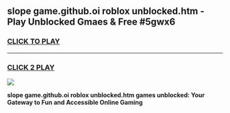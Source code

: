 
## slope game.github.oi roblox unblocked.htm - Play Unblocked Gmaes & Free #5gwx6
<h3>
<a href="https://news.freeplayer.one?title=slope_game.github.oi_roblox_unblocked.htm&ref=03M">CLICK TO PLAY</a></h3>
<hr>

<h3>
<a href="https://news.freeplayer.one?title=slope_game.github.oi_roblox_unblocked.htm&ref=03M">CLICK 2 PLAY</a>
  
</h3>

<a href="https://news.freeplayer.one?title=slope_game.github.oi_roblox_unblocked.htm&ref=03M"><img src="https://clearcache.store/games.png"></a>


**slope game.github.oi roblox unblocked.htm games unblocked: Your Gateway to Fun and Accessible Online Gaming**

